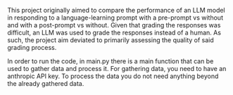 This project originally aimed to compare the performance of an LLM model in responding to a language-learning prompt with a pre-prompt vs without and with a
post-prompt vs without. Given that grading the responses was difficult, an LLM was used to grade the responses instead of a human. As such, the project aim
deviated to primarily assessing the quality of said grading process.

In order to run the code, in main.py there is a main function that can be used to gather data and process it. For gathering data, you need to have an anthropic
API key. To process the data you do not need anything beyond the already gathered data.
